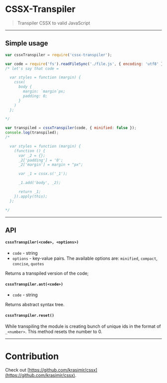 # CSSX-Transpiler

> Transpiler CSSX to valid JavaScript

---

## Simple usage

```js
var cssxTranspiler = require('cssx-transpiler');

var code = require('fs').readFileSync('./file.js', { encoding: 'utf8' }).toString();
/* let's say that code =

  var styles = function (margin) {
    cssx(
      body {
        margin: `margin`px;
        padding: 0;
      }
    )
  };

*/

var transpiled = cssxTranspiler(code, { minified: false });
console.log(transpiled);
/*

  var styles = function (margin) {
    (function () {
      var _2 = {};
      _2['padding'] = '0';
      _2['margin'] = margin + "px";

      var _1 = cssx.s('_1');

      _1.add('body', _2);

      return _1;
    }).apply(this);
  };

*/

```

---

## API

#### `cssxTranspiler(<code>, <options>)`

* `code` - string
* `options` - key-value pairs. The available options are: `minified`, `compact`, `concise`, `quotes`

Returns a transpiled version of the code;

#### `cssxTranspiler.ast(<code>)`

* `code` - string

Returns abstract syntax tree.

#### `cssxTranspiler.reset()`

While transpiling the module is creating bunch of unique ids in the format of `_<number>`. This method resets the number to 0.

---

# Contribution

Check out [https://github.com/krasimir/cssx](https://github.com/krasimir/cssx).
